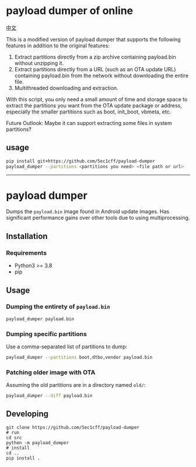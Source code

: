 # payload dumper of online

[中文](docs/README.zh-CN.md)

This is a modified version of payload dumper that supports the following features in addition to the original features:

1. Extract partitions directly from a zip archive containing payload.bin without unzipping it.   
2. Extract partitions directly from a URL (such as an OTA update URL) containing payload.bin from the network without downloading the entire file.  
3. Multithreaded downloading and extraction.

With this script, you only need a small amount of time and storage space to extract the partitions you want from the OTA update package or address, especially the smaller partitions such as boot, init_boot, vbmeta, etc.

Future Outlook: Maybe it can support extracting some files in system partitions?

## usage

```bash
pip install git+https://github.com/5ec1cff/payload-dumper
payload_dumper --partitions <partitions you need> <file path or url>
```
---

# payload dumper

Dumps the `payload.bin` image found in Android update images. Has significant performance gains over other tools due to using multiprocessing.

## Installation

### Requirements

- Python3 >= 3.8
- pip

## Usage

### Dumping the entirety of `payload.bin`

```bash
payload_dumper payload.bin
```

### Dumping specific partitions

Use a comma-separated list of partitions to dump:
```bash
payload_dumper --partitions boot,dtbo,vendor payload.bin
```

### Patching older image with OTA

Assuming the old partitions are in a directory named `old/`:
```bash
payload_dumper --diff payload.bin
```

## Developing

```shell
git clone https://github.com/5ec1cff/payload-dumper
# run
cd src
python -m payload_dumper
# install
cd ..
pip install .
```

